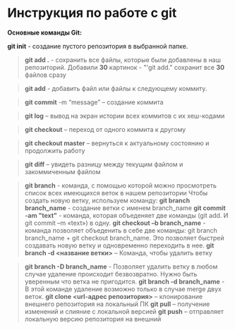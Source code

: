 # Инструкция по работе с git
**Основные команды Git:**


**git init** - создание пустого репозитория в выбранной папке.

> **git add .** - сохранить все файлы, которые были добавлены в наш репозиторий. Добавили **30** картинок - "'git add." сохранит все **30** файлов сразу

> **git add** - добавить файл или файлы к следующему коммиту. 

> **git commit** -m “message” – создание коммита

> **git log** – вывод на экран истории всех коммитов с их хеш-кодами

> **git checkout** – переход от одного коммита к другому

> **git checkout master** – вернуться к актуальному состоянию и продолжить работу

> **git diff** – увидеть разницу между текущим файлом и закоммиченным файлом

> **git branch** - команда, с помощью которой можно просмотреть список всех имеющихся веток в нашем репозитории
Чтобы создать новую ветку, используем команду: 
> **git branch branch_name** - создание ветки с именем branch_name
> **git commit -am "text"** - команда, которая объеденяет две команды (git add. И git commit –m «text») в одну.
> **git checkout –b branch_name** - команда позволяет объеденить в себе две команды: git branch branch_name + git checkout branch_name. Это позволяет быстрей создавать новую ветку и одновременно переходить в нее.
> **git branch -d <название ветки>** – Команда, чтобы удалить ветку

> **git branch -D branch_name** - Позволяет удалить ветку в любом случае удаление происходит безвозвратно. Нужно быть уверенным что ветка не пригодится. 
> **git branch -d branch_name** - В этой команде удаление возможно только в случае merge двух веток. 
> **git clone <url-адрес репозитория>** – клонирование внешнего репозитория на
локальный ПК
> **git pull** – получение изменений и слияние с локальной версией
> **git push** – отправляет локальную версию репозитория на внешний


